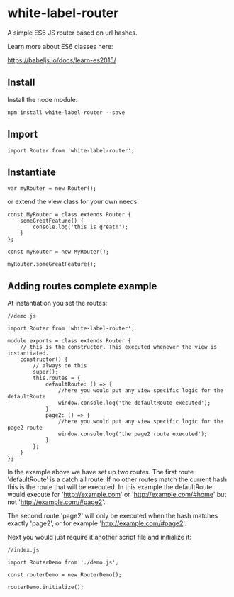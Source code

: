 # white-label-router

A simple ES6 JS router based on url hashes.

Learn more about ES6 classes here:

https://babeljs.io/docs/learn-es2015/

## Install

Install the node module:

```
npm install white-label-router --save
```

## Import

```
import Router from 'white-label-router';
```

## Instantiate

```
var myRouter = new Router();
```

or extend the view class for your own needs:

```
const MyRouter = class extends Router {
    someGreatFeature() {
        console.log('this is great!');
    }
};

const myRouter = new MyRouter();

myRouter.someGreatFeature();
```

## Adding routes complete example

At instantiation you set the routes:

```
//demo.js

import Router from 'white-label-router';

module.exports = class extends Router {
    // this is the constructor. This executed whenever the view is instantiated.
    constructor() {
        // always do this
        super();
        this.routes = {
            defaultRoute: () => {
                //here you would put any view specific logic for the defaultRoute
                window.console.log('the defaultRoute executed');
            },
            page2: () => {
                //here you would put any view specific logic for the page2 route
                window.console.log('the page2 route executed');
            }
        };
    }
};
```

In the example above we have set up two routes. The first route 'defaultRoute' is
a catch all route. If no other routes match the current hash this is the route that
will be executed. In this example the defaultRoute would execute for 'http://example.com' or 'http://example.com/#home' but not 'http://example.com/#page2'.

The second route 'page2' will only be executed when the hash matches exactly 'page2', or for example 'http://example.com/#page2'.

Next you would just require it another script file and initialize it:

```
//index.js

import RouterDemo from './demo.js';

const routerDemo = new RouterDemo();

routerDemo.initialize();
```
